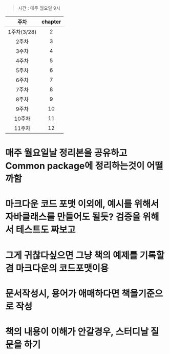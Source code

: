 > 시간 : 매주 월요일 9시

| 주차 | chapter |
|:-------:|:----:|
|  1주차(3/28)   |  2   |
|  2주차   |  3   |
|  3주차   |  4   |
|  4주차   |  5   |
|  5주차   |  6   |
|  6주차   |  7   |
|  7주차   |  8   |
|  8주차   |  9   |
|  9주차   |  10  |
|  10주차  |  11  |
|  11주차  |  12  |


# 매주 월요일날 정리본을 공유하고 Common package에 정리하는것이 어떨까함
# 마크다운 코드 포맷 이외에, 예시를 위해서 자바클래스를 만들어도 될듯? 검증을 위해서 테스트도 짜보고
# 그게 귀찮다싶으면 그냥 책의 예제를 기록할겸 마크다운의 코드포맷이용
# 문서작성시, 용어가 애매하다면 책을기준으로 작성 
# 책의 내용이 이해가 안갈경우, 스터디날 질문을 하기

